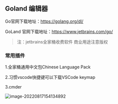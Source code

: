 ##  Goland 编辑器

Go官网下载地址：https://golang.org/dl/

GoLand 官网下载地址：https://www.jetbrains.com/go/

> 注：jetbrains全家桶收费软件 商业用途注意版权

### 常用插件

1.全家桶通用中文包Chinese Language Pack

2.习惯vscode快捷键可以下载VSCode keymap

3.cmder

![image-20220817154134892](https://downloadflies.com//blog-img/image-20220817154134892.png)
